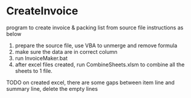 # CreateInvoice


program to create invoice & packing list from source file
instructions as below

1. prepare the source file, use VBA to unmerge and remove formula
2. make sure the data are in correct column
3. run InvoiceMaker.bat
4. after excel files created, run CombineSheets.xlsm to combine all the sheets to 1 file.


TODO
 on created excel, there are some gaps between item line and summary line, delete the empty lines
